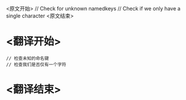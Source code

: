 
<原文开始>
	// Check for unknown namedkeys
	// Check if we only have a single character
<原文结束>

# <翻译开始>
	// 检查未知的命名键
	// 检查我们是否仅有一个字符
# <翻译结束>


